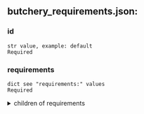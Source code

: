 
## butchery_requirements.json:

### id 
 ```
 str value, example: default
 Required 
```

 ### requirements 

 ```
 dict see "requirements:" values
 Required 
```


 <details> 
 <summary> children of requirements </summary> 

 ### requirements:1.0 

 ```
 list see "requirements:1.0:#"
 Required 
```


 <details> 
 <summary> children of requirements:1.0 </summary> 

 ### requirements:1.0:# 

 ```
 dict see "requirements:1.0:#:" values
 Required 
```


 <details> 
 <summary> children of requirements:1.0:# </summary> 

 ### requirements:1.0:#:BLEED 

 ```
 str value, example: bleed_small
 Required 
```



 ### requirements:1.0:#:DISMEMBER 

 ```
 str value, example: field_dress
 Required 
```



 ### requirements:1.0:#:DISSECT 

 ```
 str value, example: dissect_small
 Required 
```



 ### requirements:1.0:#:FIELD_DRESS 

 ```
 str value, example: field_dress
 Required 
```



 ### requirements:1.0:#:FULL 

 ```
 str value, example: butchery_small
 Required 
```



 ### requirements:1.0:#:QUARTER 

 ```
 str value, example: field_dress
 Required 
```



 ### requirements:1.0:#:QUICK 

 ```
 str value, example: butchery_small
 Required 
```



 ### requirements:1.0:#:SKIN 

 ```
 str value, example: field_dress
 Required 
```



 ### requirements:1.2 

 ```
 list see "requirements:1.2:#"
 Required 
```


 <details> 
 <summary> children of requirements:1.2 </summary> 

 ### requirements:1.2:# 

 ```
 dict see "requirements:1.2:#:" values
 Required 
```


 <details> 
 <summary> children of requirements:1.2:# </summary> 

 ### requirements:1.2:#:BLEED 

 ```
 str value, example: bleed_small
 Required 
```



 ### requirements:1.2:#:DISMEMBER 

 ```
 str value, example: field_dress_no_surface
 Required 
```



 ### requirements:1.2:#:DISSECT 

 ```
 str value, example: dissect_small_no_surface
 Required 
```



 ### requirements:1.2:#:FIELD_DRESS 

 ```
 str value, example: field_dress_no_surface
 Required 
```



 ### requirements:1.2:#:FULL 

 ```
 str value, example: butchery_small_no_surface
 Required 
```



 ### requirements:1.2:#:QUARTER 

 ```
 str value, example: field_dress_no_surface
 Required 
```



 ### requirements:1.2:#:QUICK 

 ```
 str value, example: butchery_small_no_surface
 Required 
```



 ### requirements:1.2:#:SKIN 

 ```
 str value, example: field_dress_no_surface
 Required 
```



 </details>
</summary>


 </details>
</summary>


 </details>
</summary>


 </details>
</summary>

 ### type 

 ```
 str value, example: butchery_requirement
 Required 
```


